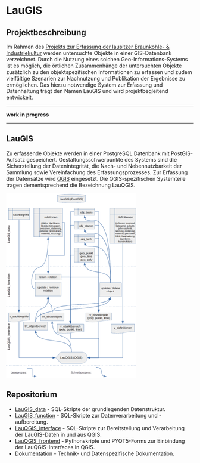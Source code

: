 # LauGIS

## Projektbeschreibung

Im Rahmen des [Projekts zur Erfassung der lausitzer Braunkohle- & Industriekultur](https://bldam-brandenburg.de/arbeitsbereiche/bau-und-kunstdenkmalpflege/forschungen-und-projekte/erfassungsprojekt-lausitz/) werden untersuchte Objekte in einer GIS-Datenbank verzeichnet. Durch die Nutzung eines solchen Geo-Informations-Systems ist es möglich, die örtlichen Zusammenhänge der untersuchten Objekte zusätzlich zu den objektspezifischen Informationen zu erfassen und zudem vielfältige Szenarien zur Nachnutzung und Publikation der Ergebnisse zu ermöglichen. Das hierzu notwendige System zur Erfassung und Datenhaltung trägt den Namen LauGIS und wird projektbegleitend entwickelt.

---

**work in progress**

---

## LauGIS

Zu erfassende Objekte werden in einer PostgreSQL Datenbank mit PostGIS-Aufsatz gespeichert. Gestaltungsschwerpunkte des Systems sind die Sicherstellung der Datenintegrität, die Nach- und Nebennutzbarkeit der Sammlung sowie Vereinfachung des Erfassungsprozesses. Zur Erfassung der Datensätze wird [QGIS](https://github.com/qgis/QGIS) eingesetzt. Die QGIS-spezifischen Systemteile tragen dementsprechend die Bezeichnung LauQGIS.   

[<img src=".//Dokumentation/Datenbankschema_vereinfacht.png" width="350"/>](.//Dokumentation/Datenbankschema_vereinfacht.png)

## Repositorium

- [LauGIS_data](.//LauGIS_data) - SQL-Skripte der grundlegenden Datenstruktur.
- [LauGIS_function](.//LauGIS_function) - SQL-Skripte zur Datenverarbeitung und -aufbereitung.
- [LauQGIS_interface](.//LauQGIS_interface) - SQL-Skripte zur Bereitstellung und Verarbeitung der LauGIS-Daten in und aus QGIS.
- [LauQGIS_frontend](.//LauQGIS_frontend) - Pythonskripte und PYQT5-Forms zur Einbindung der LauQGIS-Interfaces in QGIS.
- [Dokumentation](.//Dokumentation) - Technik- und Datenspezifische Dokumentation.
